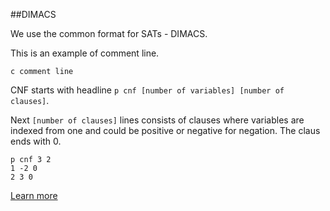 ##DIMACS

We use the common format for SATs - DIMACS.

This is an example of comment line.

```
c comment line
```

CNF starts with headline ```p cnf [number of variables] [number of clauses]```.

Next ```[number of clauses]``` lines consists of clauses where variables are indexed
from one and could be positive or negative for negation. The claus ends with 0.

```
p cnf 3 2
1 -2 0
2 3 0
```

[Learn more](http://www.satcompetition.org/2004/format-solvers2004.html)
